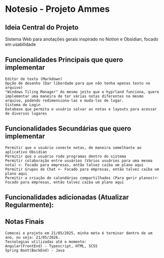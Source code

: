 # Notesio - Projeto Ammes

## Ideia Central do Projeto

Sistema Web para anotações gerais inspirado no Notion e Obsidian, focado em usabilidade 

## Funcionalidades Principais que quero implementar

    Editor de texto (Markdown)
    Opção de desenho (Dar liberdade para que não tenha apenas texto no arquivo)
    "Windows Tiling Manager" do mesmo jeito que o hyprland funciona, quero implementar uma maneira de ter várias notas diferentes no mesmo arquivo, podendo redimensiona-las e muda-las de lugar.
    Sistema de Login
    Database que permita o usuário salvar as notas e layouts para acessar de diversos lugares

## Funcionalidades Secundárias que quero implementar

    Permitir que o usuário conecte notas, de maneira semelhante ao aplicativo Obsidian
    Permitir que o usuário rode programas dentro do sistema
    Permitir colaboração entre usuários (Vários usuários para uma mesma nota) <- Focado para empresas, então talvez caiba um plano aqui
    Permitir Grupos de Chat <- Focado para empresas, então talvez caiba um plano aqui
    Permitir a criação de calendários compartilhados (Para gerir planos)<- Focado para empresas, então talvez caiba um plano aqui

## Funcionalidades adicionadas (Atualizar Regularmente):


## Notas Finais

    Comecei o projeto em 21/05/2025, minha meta é terminar dentro de um ano, ou seja: 21/05/2026.
    Tecnologias utilizadas até o momento: 
    Angular(FrontEnd) - Typescript, HTML, SCSS
    Spring Boot(BackEnd) - Java 



